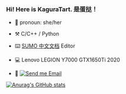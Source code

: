 ### Hi! Here is KaguraTart. 是蛋挞！



- 👯 pronoun: she/her

- :hammer_and_pick: C/C++ / Python

- :keyboard: [SUMO 中文文档](https://github.com/KaguraTart/SUMO-ch-doc) Editor 

- :computer: Lenovo LEGION Y7000 GTX1650Ti 2020


- :email: [![Send me Email](https://img.shields.io/static/v1?label=email&message=kaguratart@163.com&color=blue&style=flat-square)](mailto:kaguratart@163.com)

[![Anurag's GitHub stats](https://github-readme-stats.vercel.app/api?username=KaguraTart&show_icons=true&theme=radical)](https://github.com/anuraghazra/github-readme-stats)
<!--
**KaguraTart/KaguraTart** is a ✨ _special_ ✨ repository because its `README.md` (this file) appears on your GitHub profile.

<img src="https://github-readme-stats.vercel.app/api?username=KaguraTart&count_private=true&show_icons=true" alt="KaguraTart's GitHub stats" height="190px" /> 
Here are some ideas to get you started:
&bg_color=DEG,#00BFFF,#FFFFFF,#FFC0CB
- 🔭 I’m currently working on ...
- 🌱 I’m currently learning ...
- 👯 I’m looking to collaborate on ...
- 🤔 I’m looking for help with ...
- 💬 Ask me about ...
- 📫 How to reach me: ...
- 😄 Pronouns: ...
- ⚡ Fun fact: ...
- abab
- wwww
-->
